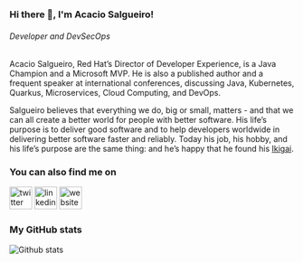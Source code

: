 ### Hi there 👋, I'm Acacio Salgueiro!
###### *Developer and DevSecOps*

Acacio Salgueiro, Red Hat’s Director of Developer Experience, is a Java Champion and a Microsoft MVP. He is also a published author and a frequent speaker at international conferences, discussing Java, Kubernetes, Quarkus, Microservices, Cloud Computing, and DevOps.

Salgueiro believes that everything we do, big or small, matters - and that we can all create a better world for people with better software. His life’s purpose is to deliver good software and to help developers worldwide in delivering better software faster and reliably. Today his job, his hobby, and his life’s purpose are the same thing: and he’s happy that he found his [Ikigai](https://en.wikipedia.org/wiki/Ikigai).

### You can also find me on
[<img src='https://cdn.jsdelivr.net/npm/simple-icons@3.0.1/icons/twitter.svg' alt='twitter' height='40'>](https://twitter.com/salgueiroso)
[<img src='https://cdn.jsdelivr.net/npm/simple-icons@3.0.1/icons/linkedin.svg' alt='linkedin' height='40'>](https://www.linkedin.com/in/acacio-salgueiro/)
[<img src='https://cdn.jsdelivr.net/npm/simple-icons@3.0.1/icons/icloud.svg' alt='website' height='40'>](https://tutotec.com.br)  

### My GitHub stats
![Github stats](https://github-readme-stats.vercel.app/api?username=salgueiroso&show_icons=true&&count_private=true)

<!--
**salgueiroso/salgueiroso** is a ✨ _special_ ✨ repository because its `README.md` (this file) appears on your GitHub profile.

Here are some ideas to get you started:

- 🔭 I’m currently working on ...
- 🌱 I’m currently learning ...
- 👯 I’m looking to collaborate on ...
- 🤔 I’m looking for help with ...
- 💬 Ask me about ...
- 📫 How to reach me: ...
- 😄 Pronouns: ...
- ⚡ Fun fact: ...
-->
